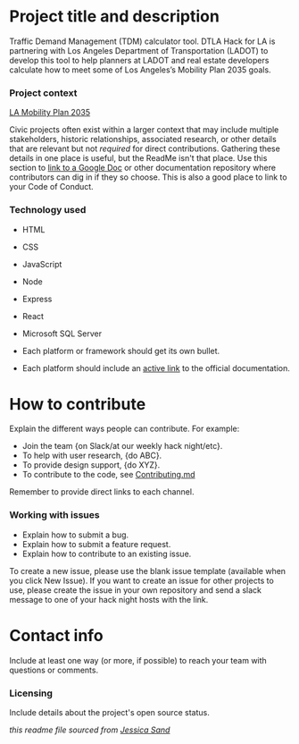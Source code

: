 # Project title and description

Traffic Demand Management (TDM) calculator tool. DTLA Hack for LA is partnering with Los Angeles Department of Transportation (LADOT) to develop this tool to help planners at LADOT and real estate developers calculate how to meet some of Los Angeles’s Mobility Plan 2035 goals. 

### Project context

[LA Mobility Plan 2035](https://planning.lacity.org/documents/policy/mobilityplnmemo.pdf)

Civic projects often exist within a larger context that may include multiple stakeholders, historic relationships, associated research, or other details that are relevant but not _required_ for direct contributions. Gathering these details in one place is useful, but the ReadMe isn't that place. Use this section to [link to a Google Doc](#) or other documentation repository where contributors can dig in if they so choose. This is also a good place to link to your Code of Conduct.

### Technology used

- HTML
- CSS
- JavaScript
- Node
- Express
- React
- Microsoft SQL Server

- Each platform or framework should get its own bullet.
- Each platform should include an [active link](#) to the official documentation.

# How to contribute

Explain the different ways people can contribute. For example:

- Join the team {on Slack/at our weekly hack night/etc}.
- To help with user research, {do ABC}.
- To provide design support, {do XYZ}.
- To contribute to the code, see [Contributing.md](./Contributing.md)

Remember to provide direct links to each channel.

### Working with issues

- Explain how to submit a bug.
- Explain how to submit a feature request.
- Explain how to contribute to an existing issue.

To create a new issue, please use the blank issue template (available when you click New Issue). If you want to create an issue for other projects to use, please create the issue in your own repository and send a slack message to one of your hack night hosts with the link.

# Contact info

Include at least one way (or more, if possible) to reach your team with questions or comments.

### Licensing

Include details about the project's open source status.

_this readme file sourced from [Jessica Sand](http://jessicasand.com/other-stuff/just-enough-docs/)_
